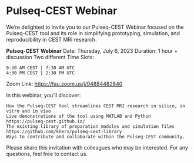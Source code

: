 # Pulseq-CEST Webinar

We’re delighted to invite you to our Pulseq-CEST Webinar focused on the Pulseq-CEST tool and its role in simplifying prototyping, simulation, and reproducibility in CEST MRI research.

**Pulseq-CEST Webinar**
Date: Thursday, July 6, 2023
Duration: 1 hour + discussion
Two different Time Slots:

    9:30 AM CEST | 7:30 AM UTC
    4:30 PM CEST | 2:30 PM UTC

Zoom Link: https://fau.zoom.us/j/94884482840

In this webinar, you’ll discover:

    How the Pulseq-CEST tool streamlines CEST MRI research in silico, in vitro and in vivo
    Live demonstrations of the tool using MATLAB and Python https://pulseq-cest.github.io/
    The existing library of preparation modules and simulation files https://github.com/kherz/pulseq-cest-library
    Ways to contribute and collaborate within the Pulseq-CEST community.

Please share this invitation with colleagues who may be interested.
For any questions, feel free to contact us.
